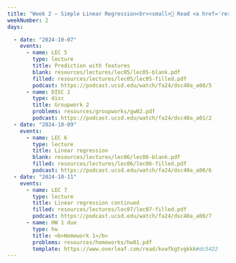 ```yaml
---
title: "Week 2 – Simple Linear Regression<br><small>📘 Read <a href='resources/notes/spread.pdf'>the spread notes</a> and <a href='resources/notes/notes_chapter_2.pdf#page=1'>Note 2, Pages 1-7</a>, <a href='https://www.xkcd.com/1725/'>xkcd</a>.</small>"
weekNumber: 2
days:

  - date: "2024-10-07"
    events:
      - name: LEC 5
        type: lecture
        title: Prediction with features
        blank: resources/lectures/lec05/lec05-blank.pdf
        filled: resources/lectures/lec05/lec05-filled.pdf
        podcast: https://podcast.ucsd.edu/watch/fa24/dsc40a_a00/5
      - name: DISC 2
        type: disc
        title: Groupwork 2
        problems: resources/groupworks/gw02.pdf
        podcast: https://podcast.ucsd.edu/watch/fa24/dsc40a_a01/2
  - date: "2024-10-09"
    events:
      - name: LEC 6
        type: lecture
        title: Linear regression
        blank: resources/lectures/lec06/lec06-blank.pdf
        filled: resources/lectures/lec06/lec06-filled.pdf
        podcast: https://podcast.ucsd.edu/watch/fa24/dsc40a_a00/6
  - date: "2024-10-11"
    events:
      - name: LEC 7
        type: lecture
        title: Linear regression continued
        filled: resources/lectures/lec07/lec07-filled.pdf
        podcast: https://podcast.ucsd.edu/watch/fa24/dsc40a_a00/7
      - name: HW 1 due
        type: hw
        title: <b>Homework 1</b>
        problems: resources/homeworks/hw01.pdf
        template: https://www.overleaf.com/read/kvwfkgtvgkkk#dc5422
---
```

